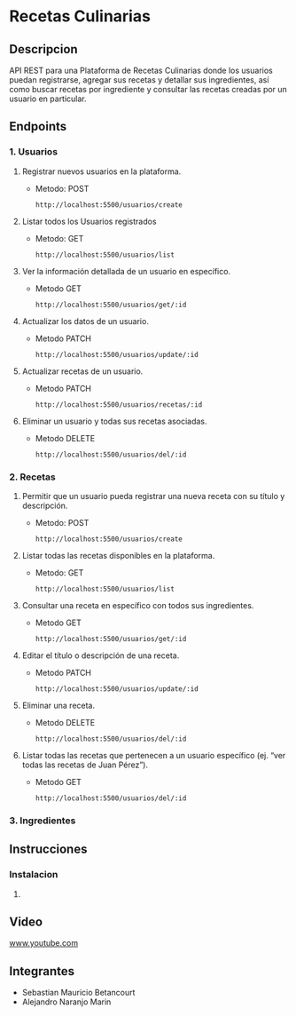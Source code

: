 # Recetas Culinarias

## Descripcion
API REST para una Plataforma de Recetas Culinarias donde los usuarios puedan registrarse, agregar sus recetas y detallar sus ingredientes, así como buscar recetas por ingrediente y consultar las recetas creadas por un usuario en particular.

## Endpoints
### 1. Usuarios 
1. Registrar nuevos usuarios en la plataforma.
    - Metodo: POST

        ```http://localhost:5500/usuarios/create```
2. Listar todos los Usuarios registrados
    - Metodo: GET

        ```http://localhost:5500/usuarios/list ```
3. Ver la información detallada de un usuario en específico.
    
    - Metodo GET

        ``` http://localhost:5500/usuarios/get/:id ```
4. Actualizar los datos de un usuario.
    
    - Metodo PATCH

        ``` http://localhost:5500/usuarios/update/:id ```
5. Actualizar recetas de un usuario.
    
    - Metodo PATCH

        ``` http://localhost:5500/usuarios/recetas/:id ```
5. Eliminar un usuario y todas sus recetas asociadas.
    
    - Metodo DELETE

        ``` http://localhost:5500/usuarios/del/:id ```

### 2. Recetas 
1. Permitir que un usuario pueda registrar una nueva receta con su título y descripción.
    - Metodo: POST

        ```http://localhost:5500/usuarios/create```
2. Listar todas las recetas disponibles en la plataforma.
    - Metodo: GET

        ```http://localhost:5500/usuarios/list ```
3. Consultar una receta en específico con todos sus ingredientes.
    
    - Metodo GET

        ``` http://localhost:5500/usuarios/get/:id ```
4. Editar el título o descripción de una receta.
    
    - Metodo PATCH

        ``` http://localhost:5500/usuarios/update/:id ```
5. Eliminar una receta.
    
    - Metodo DELETE

        ``` http://localhost:5500/usuarios/del/:id ```
6. Listar todas las recetas que pertenecen a un usuario específico (ej. “ver todas las recetas de Juan Pérez”).
    
    - Metodo GET

        ``` http://localhost:5500/usuarios/del/:id ```
### 3. Ingredientes 

## Instrucciones
### Instalacion
1. 

## Video
www.youtube.com

## Integrantes
- Sebastian Mauricio Betancourt
- Alejandro Naranjo Marin
